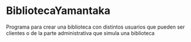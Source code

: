 # BibliotecaYamantaka

Programa para crear una biblioteca con distintos usuarios que pueden ser clientes o de la parte administrativa que simula una biblioteca
